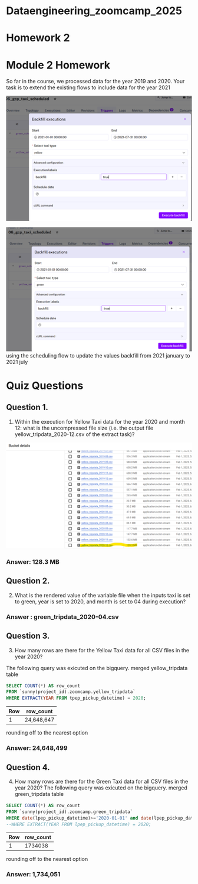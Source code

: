 # Dataengineering_zoomcamp_2025
# Homework 2
# Module 2 Homework
So far in the course, we processed data for the year 2019 and 2020. Your task is to extend the existing flows to include data for the year 2021


![backfillimage1](images/Screenshot2.png)

![backfillimage2](images/Screenshot3.png)
using the scheduling flow to update the values backfill from 2021 january to 2021 july

# Quiz Questions
## Question 1.
1. Within the execution for Yellow Taxi data for the year 2020 and month 12: what is the uncompressed file size (i.e. the output file yellow_tripdata_2020-12.csv of the extract task)?

![imageofGCP Bucket showing size of yellowtrip file](images/Screenshot1.png)
### Answer: 128.3 MB
## Question 2.
2. What is the rendered value of the variable file when the inputs taxi is set to green, year is set to 2020, and month is set to 04 during execution?
### Answer : green_tripdata_2020-04.csv

## Question 3.
3. How many rows are there for the Yellow Taxi data for all CSV files in the year 2020?

The following query was exicuted on the bigquery. merged yellow_tripdata table

```sql
SELECT COUNT(*) AS row_count
FROM `sunny(project_id).zoomcamp.yellow_tripdata`
WHERE EXTRACT(YEAR FROM tpep_pickup_datetime) = 2020;
```
| Row | row_count  |
|-----|-----------|
|  1  | 24,648,647 |

rounding off to the nearest option
### Answer: 24,648,499
## Question 4.
4. How many rows are there for the Green Taxi data for all CSV files in the year 2020?
The following query was exicuted on the bigquery. merged green_tripdata table

```sql
SELECT COUNT(*) AS row_count
FROM `sunny(project_id).zoomcamp.green_tripdata`
WHERE date(lpep_pickup_datetime)>='2020-01-01' and date(lpep_pickup_datetime)<='2020-12-31'
--WHERE EXTRACT(YEAR FROM lpep_pickup_datetime) = 2020;
```
| Row | row_count  |
|-----|-----------|
|  1  | 1734038    |

rounding off to the nearest option
### Answer: 1,734,051
